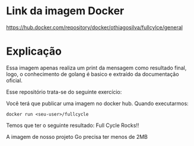 # Link da imagem Docker
https://hub.docker.com/repository/docker/othiagosilva/fullcylce/general

# Explicação
Essa imagem apenas realiza um print da mensagem como resultado final, logo, o conhecimento de golang é basico e extraído da documentação oficial.

Esse repositório trata-se do seguinte exercício:

Você terá que publicar uma imagem no docker hub. Quando executarmos:

```
docker run <seu-user>/fullcycle
```

Temos que ter o seguinte resultado: Full Cycle Rocks!!

A imagem de nosso projeto Go precisa ter menos de 2MB
